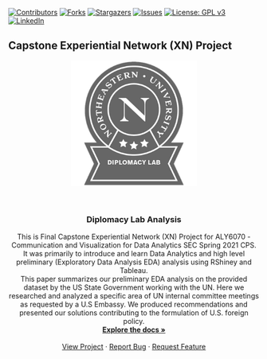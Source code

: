 <!-- PROJECT SHIELDS -->
<!--
*** I'm using markdown "reference style" links for readability.
*** Reference links are enclosed in brackets [ ] instead of parentheses ( ).
*** See the bottom of this document for the declaration of the reference variables
*** for contributors-url, forks-url, etc. This is an optional, concise syntax you may use.
*** https://www.markdownguide.org/basic-syntax/#reference-style-links
-->

[![Contributors][contributors-shield]][contributors-url]
[![Forks][forks-shield]][forks-url]
[![Stargazers][stars-shield]][stars-url]
[![Issues][issues-shield]][issues-url]
[![License: GPL v3](https://img.shields.io/badge/License-GPLv3-blue.svg)][license-url]
[![LinkedIn][linkedin-shield]][linkedin-url]

## Capstone Experiential Network (XN) Project
<!-- PROJECT LOGO -->

<div style="width: auto; text-align: center;">  

<a href="https://www.credly.com/badges/343830b9-a38d-4078-a38b-dbd28807ff78/linked_in" target="_blank"><img src="Images/Creed-_Diplomacy_Lab-01.png" style="max-width: 50%;  
height: auto;"></a>

</div>  

<br />
<p align="center">

  <h3 align="center">Diplomacy Lab Analysis</h3>


  <p align="center">
    This is Final Capstone Experiential Network (XN) Project for ALY6070 - Communication and Visualization for Data Analytics SEC Spring 2021 CPS. <br>It was primarily to introduce and learn Data Analytics and high level preliminary (Exploratory Data Analysis EDA) analysis using RShiney and Tableau.
    <br />This paper summarizes our preliminary EDA analysis on the provided dataset by the US State Government working with the UN. Here we researched and analyzed a specific area of UN internal committee meetings as requested by a U.S Embassy. We produced recommendations and presented our solutions contributing to the formulation of U.S. foreign policy.
    <br />
    <a href="https://github.com/mascarenhasneil/DiplomacyLab-Analysis/blob/main/Readme.md"><strong>Explore the docs »</strong></a>
    <br />
    <br />
    <a href="https://mascarenhasneil.github.io/DiplomacyLab-Analysis/">View Project</a>
    ·
    <a href="https://github.com/mascarenhasneil/DiplomacyLab-Analysis/issues">Report Bug</a>
    ·
    <a href="https://github.com/mascarenhasneil/DiplomacyLab-Analysis/issues">Request Feature</a>
  </p>
</p>







<!-- MARKDOWN LINKS & IMAGES -->
<!-- https://www.markdownguide.org/basic-syntax/#reference-style-links 
https://github.com/mascarenhasneil/DiplomacyLab-Analysis
-->
[contributors-shield]: https://img.shields.io/github/contributors/mascarenhasneil/DiplomacyLab-Analysis.svg?style=flat-square
[contributors-url]: https://github.com/mascarenhasneil/DiplomacyLab-Analysis/graphs/contributors
[forks-shield]: https://img.shields.io/github/forks/mascarenhasneil/DiplomacyLab-Analysis.svg?style=flat-square
[forks-url]: https://github.com/mascarenhasneil/DiplomacyLab-Analysis/network/members
[stars-shield]: https://img.shields.io/github/stars/mascarenhasneil/DiplomacyLab-Analysis.svg?style=flat-square
[stars-url]: https://github.com/mascarenhasneil/DiplomacyLab-Analysis/stargazers
[issues-shield]: https://img.shields.io/github/issues/mascarenhasneil/DiplomacyLab-Analysis.svg?style=flat-square
[issues-url]: https://github.com/mascarenhasneil/DiplomacyLab-Analysis/issues
[license-shield]: https://img.shields.io/github/license/mascarenhasneil/DiplomacyLab-Analysis.svg?style=flat-square
[license-url]: https://github.com/mascarenhasneil/DiplomacyLab-Analysis/blob/main/LICENSE
[linkedin-shield]: https://img.shields.io/badge/-LinkedIn-black.svg?style=flat-square&logo=linkedin&colorB=555
[linkedin-url]: https://linkedin.com/in/mascarenhasneil
